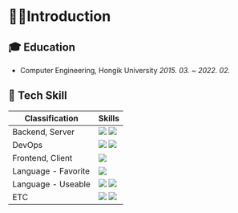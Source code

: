 
# 🙋‍♂️**Introduction**
  
## 🎓 Education

- Computer Engineering, Hongik University *2015. 03. ~ 2022. 02.*

## 🔧 Tech Skill

| Classification | Skills |
| --- | --- |
| Backend, Server | <img src="https://img.shields.io/badge/Spring-6DB33F?style=for-the-badge&logo=Spring&logoColor=white"> <img src="https://img.shields.io/badge/mysql-4479A1?style=for-the-badge&logo=mysql&logoColor=white"> |
| DevOps | <img src="https://img.shields.io/badge/aws-232F3E?style=for-the-badge&logo=aws&logoColor=white"> <img src="https://img.shields.io/badge/docker-2496ED?style=for-the-badge&logo=docker&logoColor=white"> |
| Frontend, Client | <img src="https://img.shields.io/badge/vue.js-4FC08D?style=for-the-badge&logo=vue.js&logoColor=white"> |
| Language - Favorite | <img src="https://img.shields.io/badge/JAVA-007396?style=for-the-badge&logo=java&logoColor=white"> |
| Language - Useable | <img src="https://img.shields.io/badge/javascript-F7DF1E?style=for-the-badge&logo=javascript&logoColor=black"> <img src="https://img.shields.io/badge/c++-00599C?style=for-the-badge&logo=c++&logoColor=white"> |
| ETC | <img src="https://img.shields.io/badge/linux-FCC624?style=for-the-badge&logo=linux&logoColor=white"> <img src="https://img.shields.io/badge/git-F05032?style=for-the-badge&logo=git&logoColor=white"> |
